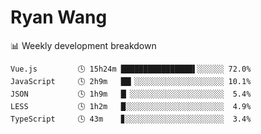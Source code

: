 # Ryan Wang

 <!-- waka-box start -->
📊 Weekly development breakdown
```text
Vue.js         🕓 15h24m ████████████████▌░░░░░░ 72.0%
JavaScript     🕓 2h9m   ██▎░░░░░░░░░░░░░░░░░░░░ 10.1%
JSON           🕓 1h9m   █▏░░░░░░░░░░░░░░░░░░░░░  5.4%
LESS           🕓 1h2m   █░░░░░░░░░░░░░░░░░░░░░░  4.9%
TypeScript     🕓 43m    ▊░░░░░░░░░░░░░░░░░░░░░░  3.4%
```
<!-- Powered by https://github.com/YouEclipse/waka-box-go . -->
<!-- waka-box end -->